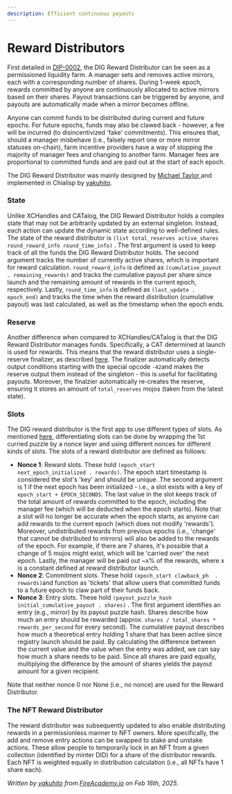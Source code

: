```yaml
---
description: Efficient continuous payouts
---
```


# Reward Distributors

First detailed in [DIP-0002](https://github.com/DIG-Network/DIPS/blob/main/DIPs/dip-0002.md), the DIG Reward Distributor can be seen as a permissioned liquidity farm. A manager sets and removes active mirrors, each with a corresponding number of shares. During 1-week epoch, rewards committed by anyone are continuously allocated to active mirrors based on their shares. Payout transactions can be triggered by anyone, and payouts are automatically made when a mirror becomes offline.

Anyone can commit funds to be distributed during current and future epochs. For future epochs, funds may also be clawed back - however, a fee will be incurred (to disincentivized 'fake' commitments). This ensures that, should a manager misbehave (i.e., falsely report one or more mirror statuses on-chain), farm incentive providers have a way of stopping the majority of manager fees and changing to another farm. Manager fees are proportional to committed funds and are paid out at the start of each epoch.

The DIG Reward Distributor was mainly designed by [Michael Taylor ](https://github.com/MichaelTaylor3D)and implemented in Chialisp by [yakuhito](https://github.com/yakuhito).

### State

Unlike XCHandles and CATalog, the DIG Reward Distributor holds a complex state that may not be arbitrarily updated by an external singleton. Instead, each action can update the dynamic state according to well-defined rules. The state of the reward distributor is `(list total_reserves active_shares round_reward_info round_time_info)` . The first argument is used to keep track of all the funds the DIG Reward Distributor holds. The second argument tracks the number of currently active shares, which is important for reward calculation. `round_reward_info`  is defined as `(cumulative_payout . remaining_rewards)`  and tracks the cumulative payout per share since launch and the remaining amount of rewards in the current epoch, respectively. Lastly, `round_time_info`  is defined as `(last_update . epoch_end)`  and tracks the time when the reward distribution (cumulative payout) was last calculated, as well as the timestamp when the epoch ends.

### Reserve

Another difference when compared to XCHandles/CATalog is that the DIG Reward Distributor manages funds. Specifically, a CAT determined at launch is used for rewards. This means that the reward distributor uses a single-reserve finalizer, as described [here](https://docs.catalog.cat/technical-manual/action-layer). The finalizer automatically detects output conditions starting with the special opcode `-42`and makes the reserve output them instead of the singleton - this is useful for facilitating payouts. Moreover, the finalzier automatically re-creates the reserve, ensuring it stores an amount of `total_reserves`  mojos (taken from the latest state).

### Slots

The DIG reward distributor is the first app to use different types of slots. As mentioned [here](https://docs.catalog.cat/technical-manual/slots), differentiating slots can be done by wrapping the 1st curried puzzle by a nonce layer and using different nonces for different kinds of slots. The slots of a reward distributor are defined as follows:

* **Nonce 1**: Reward slots. These hold `(epoch_start next_epoch_initialized . rewards)`. The epoch start timestamp is considered the slot's 'key' and should be unique. The second argument is 1 if the next epoch has been initialized - i.e., a slot exists with a key of `epoch_start + EPOCH_SECONDS`. The last value in the slot keeps track of the total amount of rewards committed to the epoch, including the manager fee (which will be deducted when the epoch starts). Note that a slot will no longer be accurate when the epoch starts, as anyone can add rewards to the current epoch (which does not modify 'rewards'). Moreover, undistributed rewards from previous epochs (i.e., 'change' that cannot be distributed to mirrors) will also be added to the rewards of the epoch. For example, if there are 7 shares, it's possible that a change of 5 mojos might exist, which will be 'carried over' the next epoch. Lastly, the manager will be paid out \~x% of the rewards, where x is a constant defined at reward distributor launch.
* **Nonce 2**: Commitment slots. These hold `(epoch_start clawback_ph  . rewards)`and function as 'tickets' that allow users that committed funds to a future epoch to claw part of their funds back.
* **Nonce 3**: Entry slots. These hold `(payout_puzzle_hash initial_cumulative_payout . shares)` . The first argument identifies an entry (e.g., mirror) by its payout puzzle hash. Shares describe how much an entry should be rewarded (approx. `shares / total_shares * rewards_per_second` for every second). The cumulative payout describes how much a theoretical entry holding 1 share that has been active since registry launch should be paid. By calculating the difference between the current value and the value when the entry was added, we can say how much a share needs to be paid. Since all shares are paid equally, multiplying the difference by the amount of shares yields the payout amount for a given recipient.

Note that neither nonce 0 nor None (i.e., no nonce) are used for the Reward Distributor.

### The NFT Reward Distributor

The reward distributor was subsequently updated to also enable distributing rewards in a permissionless manner to NFT owners. More specifically, the add and remove entry actions can be swapped to stake and unstake actions. These allow people to temporarily lock in an NFT from a given collection (identified by minter DID) for a share of the distributor rewards. Each NFT is weighted equally in distribution calculation (i.e., all NFTs have 1 share each).

_Written by_ [_yakuhito_](https://x.com/yakuh1t0) _from_ [_FireAcademy.io_](https://fireacademy.io/) _on Feb 16th, 2025._
